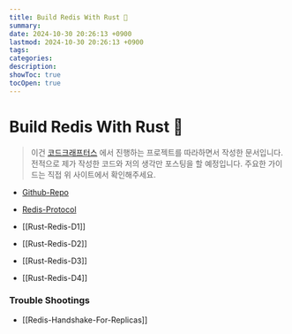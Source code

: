 ```yaml
---
title: Build Redis With Rust 🦀
summary: 
date: 2024-10-30 20:26:13 +0900
lastmod: 2024-10-30 20:26:13 +0900
tags: 
categories: 
description: 
showToc: true
tocOpen: true
---
```


# Build Redis With Rust 🦀 
  
> 이건 [코드크래프터스](https://app.codecrafters.io/) 에서 진행하는 프로젝트를 따라하면서 작성한 문서입니다.
> 전적으로 제가 작성한 코드와 저의 생각만 포스팅을 할 예정입니다.
> 주요한 가이드는 직접 위 사이트에서 확인해주세요.

- [Github-Repo](https://github.com/SmallzooDev/codecrafters-redis-rust)
- [Redis-Protocol](https://medium.com/@OutOfBedlam/redis-%ED%94%84%EB%A1%9C%ED%86%A0%EC%BD%9C-%EA%B7%9C%EA%B2%A9-b1c46c273274)

- [[Rust-Redis-D1]]
- [[Rust-Redis-D2]]
- [[Rust-Redis-D3]]
- [[Rust-Redis-D4]]

### Trouble Shootings

- [[Redis-Handshake-For-Replicas]]
